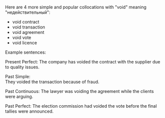  Here are 4 more simple and popular collocations with "void" meaning "недействительный":

- void contract
- void transaction 
- void agreement
- void vote
- void licence

Example sentences:

Present Perfect: 
The company has voided the contract with the supplier due to quality issues.  

Past Simple:  
They voided the transaction because of fraud.

Past Continuous:
The lawyer was voiding the agreement while the clients were arguing.

Past Perfect:
The election commission had voided the vote before the final tallies were announced.